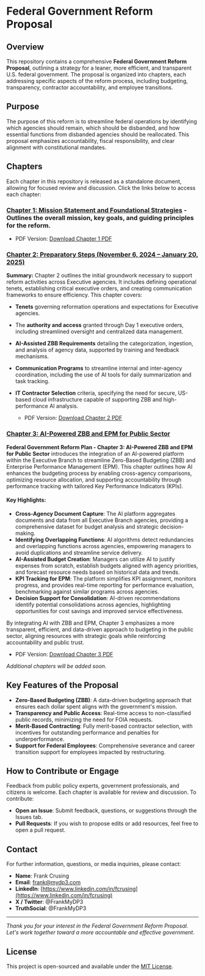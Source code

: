 # Federal Government Reform Proposal

## Overview
This repository contains a comprehensive **Federal Government Reform Proposal**, outlining a strategy for a leaner, more efficient, and transparent U.S. federal government. The proposal is organized into chapters, each addressing specific aspects of the reform process, including budgeting, transparency, contractor accountability, and employee transitions.

## Purpose
The purpose of this reform is to streamline federal operations by identifying which agencies should remain, which should be disbanded, and how essential functions from disbanded agencies should be reallocated. This proposal emphasizes accountability, fiscal responsibility, and clear alignment with constitutional mandates.

## Chapters
Each chapter in this repository is released as a standalone document, allowing for focused review and discussion. Click the links below to access each chapter:

### **[Chapter 1: Mission Statement and Foundational Strategies](https://github.com/fcrusing/Federal-Government-Reform-Proposal/blob/main/Federal_Government_Reform_Chapter_1_Proposal.md)** - Outlines the overall mission, key goals, and guiding principles for the reform.
   - PDF Version: [Download Chapter 1 PDF](https://github.com/fcrusing/Federal-Government-Reform-Proposal/blob/main/Federal_Government_Reform_Chapter_1_Proposal.pdf)

### [Chapter 2: Preparatory Steps (November 6, 2024 – January 20, 2025)](https://github.com/fcrusing/Federal-Government-Reform-Proposal/blob/main/Federal_Government_Reform_Chapter_2_Preparatory_Steps.md)
**Summary:** Chapter 2 outlines the initial groundwork necessary to support reform activities across Executive agencies. It includes defining operational tenets, establishing critical executive orders, and creating communication frameworks to ensure efficiency. This chapter covers:
- **Tenets** governing reformation operations and expectations for Executive agencies.
- The **authority and access** granted through Day 1 executive orders, including streamlined oversight and centralized data management.
- **AI-Assisted ZBB Requirements** detailing the categorization, ingestion, and analysis of agency data, supported by training and feedback mechanisms.
- **Communication Programs** to streamline internal and inter-agency coordination, including the use of AI tools for daily summarization and task tracking.
- **IT Contractor Selection** criteria, specifying the need for secure, US-based cloud infrastructure capable of supporting ZBB and high-performance AI analysis.

   - PDF Version: [Download Chapter 2 PDF](https://github.com/fcrusing/Federal-Government-Reform-Proposal/blob/main/Federal_Government_Reform_Chapter_2_Preparatory_Steps.pdf)

### [Chapter 3: AI-Powered ZBB and EPM for Public Sector](https://github.com/fcrusing/Federal-Government-Reform-Proposal/blob/main/Federal_Government_Reform_Chapter_3_AI_Powered_ZBB_EPM_Public_Sector.md)

**Federal Government Reform Plan - Chapter 3: AI-Powered ZBB and EPM for Public Sector** introduces the integration of an AI-powered platform within the Executive Branch to streamline Zero-Based Budgeting (ZBB) and Enterprise Performance Management (EPM). This chapter outlines how AI enhances the budgeting process by enabling cross-agency comparisons, optimizing resource allocation, and supporting accountability through performance tracking with tailored Key Performance Indicators (KPIs).

#### Key Highlights:
- **Cross-Agency Document Capture**: The AI platform aggregates documents and data from all Executive Branch agencies, providing a comprehensive dataset for budget analysis and strategic decision-making.
- **Identifying Overlapping Functions**: AI algorithms detect redundancies and overlapping functions across agencies, empowering managers to avoid duplications and streamline service delivery.
- **AI-Assisted Budget Creation**: Managers can utilize AI to justify expenses from scratch, establish budgets aligned with agency priorities, and forecast resource needs based on historical data and trends.
- **KPI Tracking for EPM**: The platform simplifies KPI assignment, monitors progress, and provides real-time reporting for performance evaluation, benchmarking against similar programs across agencies.
- **Decision Support for Consolidation**: AI-driven recommendations identify potential consolidations across agencies, highlighting opportunities for cost savings and improved service effectiveness.

By integrating AI with ZBB and EPM, Chapter 3 emphasizes a more transparent, efficient, and data-driven approach to budgeting in the public sector, aligning resources with strategic goals while reinforcing accountability and public trust.

  - PDF Version: [Download Chapter 3 PDF](https://github.com/fcrusing/Federal-Government-Reform-Proposal/blob/main/Federal_Government_Reform_Plan_Chapter_3_AI_Powered_ZBB_EPM_Public_Sector.pdf)

*Additional chapters will be added soon.*

## Key Features of the Proposal
- **Zero-Based Budgeting (ZBB)**: A data-driven budgeting approach that ensures each dollar spent aligns with the government's mission.
- **Transparency and Public Access**: Real-time access to non-classified public records, minimizing the need for FOIA requests.
- **Merit-Based Contracting**: Fully merit-based contractor selection, with incentives for outstanding performance and penalties for underperformance.
- **Support for Federal Employees**: Comprehensive severance and career transition support for employees impacted by restructuring.

## How to Contribute or Engage
Feedback from public policy experts, government professionals, and citizens is welcome. Each chapter is available for review and discussion. To contribute:
- **Open an Issue**: Submit feedback, questions, or suggestions through the Issues tab.
- **Pull Requests**: If you wish to propose edits or add resources, feel free to open a pull request.

## Contact
For further information, questions, or media inquiries, please contact:

- **Name**: Frank Crusing
- **Email**: frank@mydp3.com
- **LinkedIn**: [https://www.linkedin.com/in/fcrusing](https://www.linkedin.com/in/fcrusing)
- **X / Twitter**: @FrankMyDP3
- **TruthSocial**: @FrankMyDP3

---

*Thank you for your interest in the Federal Government Reform Proposal. Let's work together toward a more accountable and effective government.*

## License

This project is open-sourced and available under the [MIT License](./LICENSE).
